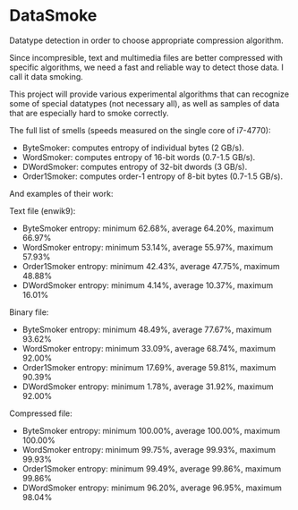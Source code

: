 DataSmoke
=========

Datatype detection in order to choose appropriate compression algorithm.

Since incompresible, text and multimedia files are better compressed with specific algorithms, we need a fast and reliable way to detect those data. I call it data smoking.

This project will provide various experimental algorithms that can recognize some of special datatypes (not necessary all), as well as samples of data that are especially hard to smoke correctly.


The full list of smells (speeds measured on the single core of i7-4770):

- ByteSmoker: computes entropy of individual bytes (2 GB/s).
- WordSmoker: computes entropy of 16-bit words (0.7-1.5 GB/s).
- DWordSmoker: computes entropy of 32-bit dwords (3 GB/s).
- Order1Smoker: computes order-1 entropy of 8-bit bytes (0.7-1.5 GB/s).


And examples of their work:

Text file (enwik9):
- ByteSmoker entropy: minimum 62.68%, average 64.20%, maximum 66.97%
- WordSmoker entropy: minimum 53.14%, average 55.97%, maximum 57.93%
- Order1Smoker entropy: minimum 42.43%, average 47.75%, maximum 48.88%
- DWordSmoker entropy: minimum 4.14%, average 10.37%, maximum 16.01%

Binary file:
- ByteSmoker entropy: minimum 48.49%, average 77.67%, maximum 93.62%
- WordSmoker entropy: minimum 33.09%, average 68.74%, maximum 92.00%
- Order1Smoker entropy: minimum 17.69%, average 59.81%, maximum 90.39%
- DWordSmoker entropy: minimum 1.78%, average 31.92%, maximum 92.00%

Compressed file:
- ByteSmoker entropy: minimum 100.00%, average 100.00%, maximum 100.00%
- WordSmoker entropy: minimum 99.75%, average 99.93%, maximum 99.93%
- Order1Smoker entropy: minimum 99.49%, average 99.86%, maximum 99.86%
- DWordSmoker entropy: minimum 96.20%, average 96.95%, maximum 98.04%
